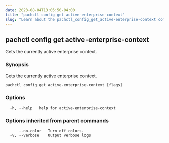 ```yaml
---
date: 2023-08-04T13:05:50-04:00
title: "pachctl config get active-enterprise-context"
slug: "Learn about the pachctl_config_get_active-enterprise-context command"
---
```


## pachctl config get active-enterprise-context

Gets the currently active enterprise context.

### Synopsis

Gets the currently active enterprise context.

```
pachctl config get active-enterprise-context [flags]
```

### Options

```
  -h, --help   help for active-enterprise-context
```

### Options inherited from parent commands

```
      --no-color   Turn off colors.
  -v, --verbose    Output verbose logs
```